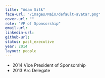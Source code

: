 ```yaml
---
title: "Adam Silk"
face-url: "/images/Main/default-avatar.png"
cover-url: ""
role: "VP of Sponsorship"
email-url:
linkedin-url:
github-url:
status: past_executive
year: 2014
layout: people
---
```

- 2014 Vice President of Sponsorship
- 2013 Arc Delegate